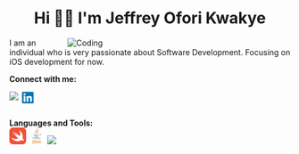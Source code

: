 <h1 align="center">Hi 👋🏾 I'm Jeffrey Ofori Kwakye</h1>
<img align="right" alt="Coding" width="400" src="https://r7q6w9z6.rocketcdn.me/career/wp-content/uploads/2020/03/hello.gif">


I am an individual who is very passionate about Software Development.
Focusing on iOS development for now.

**Connect with me:**

<a href="https://twitter.com/soyyo_jeff">
  
  <img align="left" width="22px" src="https://raw.githubusercontent.com/peterthehan/peterthehan/master/assets/twitter.svg" />
</a>


<a href="https://www.linkedin.com/in/jeffrey-ofori-kwakye-1013a1238/">
  <img align="left" alt="Rexford Machu LinkedIn" width="22px" src="https://github.com/devicons/devicon/blob/master/icons/linkedin/linkedin-original.svg" />
</a>


<br>
<br>


**Languages and Tools:**  
<img height="30" src="https://raw.githubusercontent.com/github/explore/80688e429a7d4ef2fca1e82350fe8e3517d3494d/topics/swift/swift.png">
<img height="30" src="https://raw.githubusercontent.com/github/explore/5b3600551e122a3277c2c5368af2ad5725ffa9a1/topics/java/java.png">
<img height="40" src="https://res.cloudinary.com/startup-grind/image/upload/c_fill,dpr_2.0,f_auto,g_center,h_1080,q_100,w_1080/v1/gcs/platform-data-goog/events/flutter_I6JGxZE.png">






